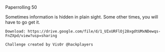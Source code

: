 Paperrolling
50

Sometimes information is hidden in plain sight. Some other times, you will have to go get it.

    Download: https://drive.google.com/file/d/1_UIxURFlOj28xgdtUMxNDewqs-FnZXpd/view?usp=sharing

    Challenge created by Vis0r @hackplayers

